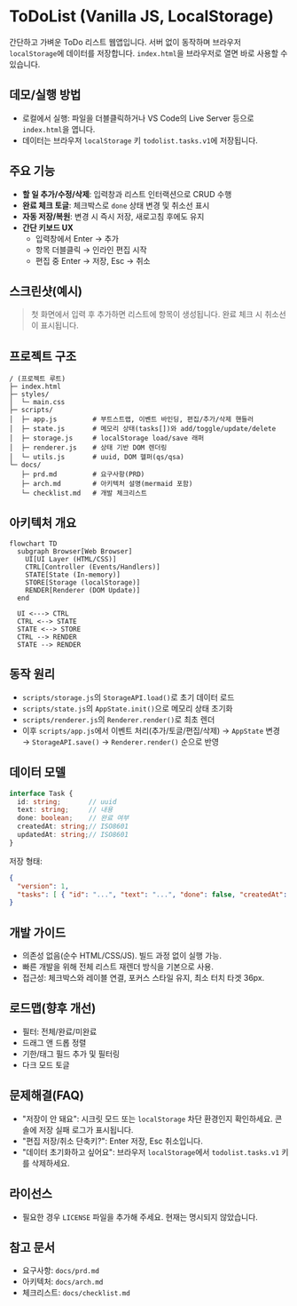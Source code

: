 # ToDoList (Vanilla JS, LocalStorage)

간단하고 가벼운 ToDo 리스트 웹앱입니다. 서버 없이 동작하며 브라우저 `localStorage`에 데이터를 저장합니다. `index.html`을 브라우저로 열면 바로 사용할 수 있습니다.

## 데모/실행 방법
- 로컬에서 실행: 파일을 더블클릭하거나 VS Code의 Live Server 등으로 `index.html`을 엽니다.
- 데이터는 브라우저 `localStorage` 키 `todolist.tasks.v1`에 저장됩니다.

## 주요 기능
- **할 일 추가/수정/삭제**: 입력창과 리스트 인터랙션으로 CRUD 수행
- **완료 체크 토글**: 체크박스로 `done` 상태 변경 및 취소선 표시
- **자동 저장/복원**: 변경 시 즉시 저장, 새로고침 후에도 유지
- **간단 키보드 UX**
  - 입력창에서 Enter → 추가
  - 항목 더블클릭 → 인라인 편집 시작
  - 편집 중 Enter → 저장, Esc → 취소

## 스크린샷(예시)
> 첫 화면에서 입력 후 추가하면 리스트에 항목이 생성됩니다. 완료 체크 시 취소선이 표시됩니다.

## 프로젝트 구조
```
/ (프로젝트 루트)
├─ index.html
├─ styles/
│  └─ main.css
├─ scripts/
│  ├─ app.js         # 부트스트랩, 이벤트 바인딩, 편집/추가/삭제 핸들러
│  ├─ state.js       # 메모리 상태(tasks[])와 add/toggle/update/delete
│  ├─ storage.js     # localStorage load/save 래퍼
│  ├─ renderer.js    # 상태 기반 DOM 렌더링
│  └─ utils.js       # uuid, DOM 헬퍼(qs/qsa)
└─ docs/
   ├─ prd.md         # 요구사항(PRD)
   ├─ arch.md        # 아키텍처 설명(mermaid 포함)
   └─ checklist.md   # 개발 체크리스트
```

## 아키텍처 개요
```mermaid
flowchart TD
  subgraph Browser[Web Browser]
    UI[UI Layer (HTML/CSS)]
    CTRL[Controller (Events/Handlers)]
    STATE[State (In-memory)]
    STORE[Storage (localStorage)]
    RENDER[Renderer (DOM Update)]
  end

  UI <---> CTRL
  CTRL <--> STATE
  STATE <--> STORE
  CTRL --> RENDER
  STATE --> RENDER
```

## 동작 원리
- `scripts/storage.js`의 `StorageAPI.load()`로 초기 데이터 로드
- `scripts/state.js`의 `AppState.init()`으로 메모리 상태 초기화
- `scripts/renderer.js`의 `Renderer.render()`로 최초 렌더
- 이후 `scripts/app.js`에서 이벤트 처리(추가/토글/편집/삭제) → `AppState` 변경 → `StorageAPI.save()` → `Renderer.render()` 순으로 반영

## 데이터 모델
```ts
interface Task {
  id: string;       // uuid
  text: string;     // 내용
  done: boolean;    // 완료 여부
  createdAt: string;// ISO8601
  updatedAt: string;// ISO8601
}
```
저장 형태:
```json
{
  "version": 1,
  "tasks": [ { "id": "...", "text": "...", "done": false, "createdAt": "...", "updatedAt": "..." } ]
}
```

## 개발 가이드
- 의존성 없음(순수 HTML/CSS/JS). 빌드 과정 없이 실행 가능.
- 빠른 개발을 위해 전체 리스트 재렌더 방식을 기본으로 사용.
- 접근성: 체크박스와 레이블 연결, 포커스 스타일 유지, 최소 터치 타겟 36px.

## 로드맵(향후 개선)
- 필터: 전체/완료/미완료
- 드래그 앤 드롭 정렬
- 기한/태그 필드 추가 및 필터링
- 다크 모드 토글

## 문제해결(FAQ)
- "저장이 안 돼요": 시크릿 모드 또는 `localStorage` 차단 환경인지 확인하세요. 콘솔에 저장 실패 로그가 표시됩니다.
- "편집 저장/취소 단축키?": Enter 저장, Esc 취소입니다.
- "데이터 초기화하고 싶어요": 브라우저 `localStorage`에서 `todolist.tasks.v1` 키를 삭제하세요.

## 라이선스
- 필요한 경우 `LICENSE` 파일을 추가해 주세요. 현재는 명시되지 않았습니다.

## 참고 문서
- 요구사항: `docs/prd.md`
- 아키텍처: `docs/arch.md`
- 체크리스트: `docs/checklist.md`
